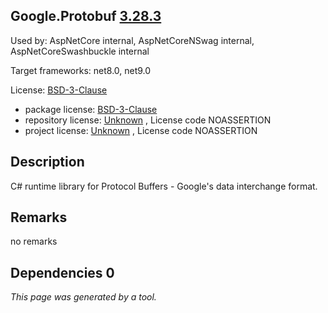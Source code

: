 Google.Protobuf [3.28.3](https://www.nuget.org/packages/Google.Protobuf/3.28.3)
--------------------

Used by: AspNetCore internal, AspNetCoreNSwag internal, AspNetCoreSwashbuckle internal

Target frameworks: net8.0, net9.0

License: [BSD-3-Clause](../../../../licenses/bsd-3-clause) 

- package license: [BSD-3-Clause](https://licenses.nuget.org/BSD-3-Clause) 
- repository license: [Unknown](https://github.com/protocolbuffers/protobuf.git) , License code NOASSERTION
- project license: [Unknown](https://github.com/protocolbuffers/protobuf) , License code NOASSERTION

Description
-----------
C# runtime library for Protocol Buffers - Google's data interchange format.

Remarks
-----------
no remarks


Dependencies 0
-----------


*This page was generated by a tool.*